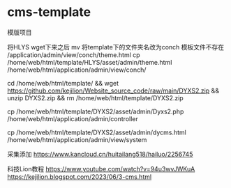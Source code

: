 # cms-template
模版项目


将HLYS wget下来之后
mv 将template下的文件夹名改为conch
模板文件不存在 /application/admin/view/conch/theme.html
cp /home/web/html/template/HLYS/asset/admin/theme.html /home/web/html/application/admin/view/conch/


cd /home/web/html/template/ && wget https://github.com/kejilion/Website_source_code/raw/main/DYXS2.zip && unzip DYXS2.zip && rm /home/web/html/template/DYXS2.zip 

cp /home/web/html/template/DYXS2/asset/admin/Dyxs2.php /home/web/html/application/admin/controller 

cp /home/web/html/template/DYXS2/asset/admin/dycms.html /home/web/html/application/admin/view/system

采集添加
https://www.kancloud.cn/huitailang518/hailuo/2256745

科技Lion教程
https://www.youtube.com/watch?v=94u3wvJWKuA
https://kejilion.blogspot.com/2023/06/3-cms.html
